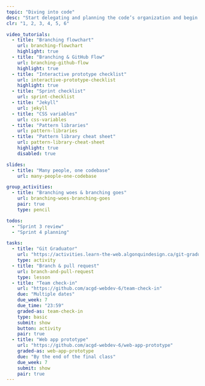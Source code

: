 ```yaml
---
topic: "Diving into code"
desc: "Start delegating and planning the code’s organization and begin writing code for the different screens of the project."
clr: "1, 2, 3, 4, 5, 6"

video_tutorials:
  - title: "Branching flowchart"
    url: branching-flowchart
    highlight: true
  - title: "Branching & GitHub Flow"
    url: branching-github-flow
    highlight: true
  - title: "Interactive prototype checklist"
    url: interactive-prototype-checklist
    highlight: true
  - title: "Sprint checklist"
    url: sprint-checklist
  - title: "Jekyll"
    url: jekyll
  - title: "CSS variables"
    url: css-variables
  - title: "Pattern libraries"
    url: pattern-libraries
  - title: "Pattern library cheat sheet"
    url: pattern-library-cheat-sheet
    highlight: true
    disabled: true

slides:
  - title: "Many people, one codebase"
    url: many-people-one-codebase

group_activities:
  - title: "Branching woes & branching goes"
    url: branching-woes-branching-goes
    pair: true
    type: pencil

todos:
  - "Sprint 3 review"
  - "Sprint 4 planning"

tasks:
  - title: "Git Graduator"
    url: "https://activities.learn-the-web.algonquindesign.ca/git-graduator/"
    type: activity
  - title: "Branch & pull request"
    url: branch-and-pull-request
    type: lesson
  - title: "Team check-in"
    url: "https://github.com/acgd-webdev-6/team-check-in"
    due: "Multiple dates"
    due_week: 7
    due_time: "23:59"
    graded-as: team-check-in
    type: basic
    submit: show
    button: activity
    pair: true
  - title: "Web app prototype"
    url: "https://github.com/acgd-webdev-6/web-app-prototype"
    graded-as: web-app-prototype
    due: "By the end of the final class"
    due_week: 7
    submit: show
    pair: true
---
```

